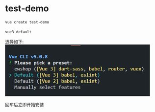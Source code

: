 # test-demo
```
vue create test-demo

vue3 default

```

选择如下:
![](imgs_readme/create_choice.png)

回车后立即开始安装